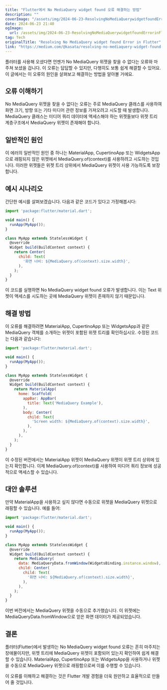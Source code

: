 ```yaml
---
title: "Flutter에서 No MediaQuery widget found 오류 해결하는 방법"
description: ""
coverImage: "/assets/img/2024-06-23-ResolvingNoMediaQuerywidgetfoundErrorinFlutter_0.png"
date: 2024-06-23 21:40
ogImage:
  url: /assets/img/2024-06-23-ResolvingNoMediaQuerywidgetfoundErrorinFlutter_0.png
tag: Tech
originalTitle: "Resolving No MediaQuery widget found Error in Flutter"
link: "https://medium.com/@kasata/resolving-no-mediaquery-widget-found-error-in-flutter-0f34fc14f4f6"
---
```


플러터를 사용해 오셨다면 언젠가 No MediaQuery 위젯을 찾을 수 없다는 오류와 마주쳐 보셨을 겁니다. 이 오류는 답답할 수 있지만, 다행히도 보통 쉽게 해결할 수 있어요. 이 글에서는 이 오류의 원인을 살펴보고 해결하는 방법을 알아볼 거에요.

## 오류 이해하기

No MediaQuery 위젯을 찾을 수 없다는 오류는 주로 MediaQuery 클래스를 사용하여 화면 크기, 방향 또는 기타 미디어 관련 정보를 가져오려고 시도할 때 발생합니다. MediaQuery 클래스는 미디어 쿼리 데이터에 액세스해야 하는 위젯들보다 위젯 트리 계층구조에서 MediaQuery 위젯이 존재해야 합니다.

## 일반적인 원인

<div class="content-ad"></div>

이 에러의 일반적인 원인 중 하나는 MaterialApp, CupertinoApp 또는 WidgetsApp으로 래핑되지 않은 위젯에서 MediaQuery.of(context)를 사용하려고 시도하는 것입니다. 이러한 위젯들은 위젯 트리 상위에서 MediaQuery 위젯이 사용 가능하도록 보장합니다.

## 예시 시나리오

간단한 예시를 살펴보겠습니다. 다음과 같은 코드가 있다고 가정해봅시다:

```js
import 'package:flutter/material.dart';

void main() {
  runApp(MyApp());
}

class MyApp extends StatelessWidget {
  @override
  Widget build(BuildContext context) {
    return Center(
      child: Text(
        '화면 너비: ${MediaQuery.of(context).size.width}',
      ),
    );
  }
}
```

<div class="content-ad"></div>

이 코드를 실행하면 No MediaQuery widget found 오류가 발생합니다. 이는 Text 위젯이 액세스를 시도하는 곳에 MediaQuery 위젯이 존재하지 않기 때문입니다.

## 해결 방법

이 오류를 해결하려면 MaterialApp, CupertinoApp 또는 WidgetsApp과 같은 MediaQuery 객체를 소개하는 위젯이 포함된 위젯 트리를 확인하십시오. 수정된 코드는 다음과 같습니다:

```js
import 'package:flutter/material.dart';

void main() {
  runApp(MyApp());
}

class MyApp extends StatelessWidget {
  @override
  Widget build(BuildContext context) {
    return MaterialApp(
      home: Scaffold(
        appBar: AppBar(
          title: Text('MediaQuery Example'),
        ),
        body: Center(
          child: Text(
            'Screen width: ${MediaQuery.of(context).size.width}',
          ),
        ),
      ),
    );
  }
}
```

<div class="content-ad"></div>

이 수정된 버전에서는 MaterialApp 위젯이 MediaQuery 위젯이 위젯 트리 상위에 있는지 확인합니다. 이제 MediaQuery.of(context)를 사용하여 미디어 쿼리 정보에 성공적으로 액세스할 수 있습니다.

## 대안 솔루션

만약 MaterialApp을 사용하고 싶지 않다면 수동으로 위젯을 MediaQuery 위젯으로 래핑할 수 있습니다. 예를 들어:

```js
import 'package:flutter/material.dart';

void main() {
  runApp(MyApp());
}

class MyApp extends StatelessWidget {
  @override
  Widget build(BuildContext context) {
    return MediaQuery(
      data: MediaQueryData.fromWindow(WidgetsBinding.instance.window),
      child: Center(
        child: Text(
          '화면 너비: ${MediaQuery.of(context).size.width}',
        ),
      ),
    );
  }
}
```

<div class="content-ad"></div>

이번 버전에서는 MediaQuery 위젯을 수동으로 추가했습니다. 이 위젯에는 MediaQueryData.fromWindow으로 얻은 화면 데이터가 제공되었습니다.

## 결론

플러터(Flutter)에서 발생하는 No MediaQuery widget found 오류는 흔히 마주치는 장애물이지만, 위젯 트리에 MediaQuery 위젯이 포함되어 있는지 확인하여 쉽게 해결할 수 있습니다. MaterialApp, CupertinoApp 또는 WidgetsApp을 사용하거나 위젯을 수동으로 MediaQuery 위젯으로 래핑함으로써 이를 수행할 수 있습니다.

이 오류를 이해하고 해결하는 것은 Flutter 개발 경험을 더욱 원만하고 효율적으로 만들어 줄 것입니다.
